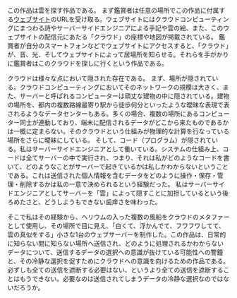 この作品は雲を探す作品である。
まず鑑賞者は任意の場所でこの作品に付属する[ウェブサイト](/159.28.100.68_archive.html)のURLを受け取る。ウェブサイトにはクラウドコンピューティングにまつわる詩やサーバーサイドエンジニアによる手記や雲の絵、また、このウェブサイトの配信元にあたる「クラウド」の座標や地図が掲載されている。
鑑賞者が自分のスマートフォンなどでウェブサイトにアクセスすると、「クラウド」が、音、光、そしてウェブサイトによって居場所を知らせる。それらを手がかりに鑑賞者はこのクラウドを探しに行くという作品である。

クラウドは様々な点において隠された存在である。
まず、場所が隠されている。クラウドコンピューティングにおいてそのネットワークの規模は大きく、また、サーバーと呼ばれるコンピューターは頑丈な建物の中に隠されている。建物の場所を、都内の複数路線最寄り駅から徒歩何分といったような曖昧な表現で表されるようなデータセンターもある。多くの場合、複数の場所にあるコンピューター同士が連動しており、端末に配信されるデータがどこから来たものであるかは一概に定まらない。そのクラウドという仕組みが物理的な計算を行なっている場所をさらに曖昧にしている。
そして、コード（プログラム）が隠されている。私はサーバーサイドエンジニアとして働いている。システムの仕組み上、コードは全てサーバーの中で実行され、つまり、それは私がどのようなコードを書いて、どのようなことがサーバーで起きているかは私しかわからないということである。これは送信された個人情報を含むデータをどのように操作・保存・管理・削除するかは私の一意で決められるという経験だった。
私はサーバーサイドエンジニアとしてサーバーを「雲」によって隠すことに加担しているという後ろめたさと、どうしようもできない歯痒さを味わった。

そこで私はその経験から、ヘリウムの入った複数の風船をクラウドのメタファーとして使用し、その場所で目に見え、「白くて、浮かんでて、フワフワしてて、雲の真似をする」小さな1台のウェブサーバーを制作した。この作品は、日常的に知らない間に知らない場所へ送信され、どのように処理されるかわからないデータについて、送信するデータの選択への意識が抜けている可能性への警鐘と、その冷静な選択を促すためにクラウドへの意識を向けるための作品である。
必ずしも全ての送信を遮断する必要はない、というより全ての送信を遮断することはもうできない。必要なのは送信されてしまうデータの冷静な選択なのではないだろうか。